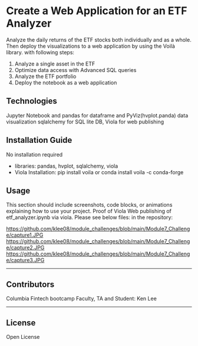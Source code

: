 # Create a Web Application for an ETF Analyzer
Analyze the daily returns of the ETF stocks both individually and as a whole. Then deploy the visualizations to a web application by using the Voilà library.
with following steps:
1.  Analyze a single asset in the ETF
2.  Optimize data access with Advanced SQL queries
3.  Analyze the ETF portfolio
4.  Deploy the notebook as a web application


## Technologies
Jupyter Notebook and pandas for dataframe and PyViz(hvplot.panda) data visualization
sqlalchemy for SQL lite DB, Viola for web publishing  
## Installation Guide
No installation required
- libraries: pandas, hvplot, sqlalchemy, viola
- Viola Installation: pip install voila or conda install voila -c conda-forge

## Usage
This section should include screenshots, code blocks, or animations explaining how to use your project.
Proof of Viola Web publishing of etf_analyzer.ipynb via viola. Please see below files: in the repository:

https://github.com/klee08/module_challenges/blob/main/Module7_Challenge/capture1.JPG
https://github.com/klee08/module_challenges/blob/main/Module7_Challenge/capture2.JPG
https://github.com/klee08/module_challenges/blob/main/Module7_Challenge/capture3.JPG

---

## Contributors
Columbia Fintech bootcamp Faculty, TA and 
Student: Ken Lee

---

## License
Open License
